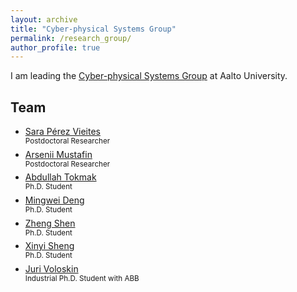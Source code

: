 ```yaml
---
layout: archive
title: "Cyber-physical Systems Group"
permalink: /research_group/
author_profile: true
---
```


I am leading the [Cyber-physical Systems Group](https://www.aalto.fi/en/department-of-electrical-engineering-and-automation/cyber-physical-systems) at Aalto University.

## Team

* [Sara Pérez Vieites](https://sarapv.github.io/)  
<sup>Postdoctoral Researcher</sup>
* [Arsenii Mustafin](https://research.aalto.fi/en/persons/arsenii-mustafin)  
<sup>Postdoctoral Researcher</sup>
* [Abdullah Tokmak](https://tokmaka1.github.io/)  
<sup>Ph.D. Student</sup>
* [Mingwei Deng](https://research.aalto.fi/en/persons/mingwei-deng)  
<sup>Ph.D. Student</sup>
* [Zheng Shen](https://research.aalto.fi/en/persons/zheng-shen)  
<sup>Ph.D. Student</sup>
* [Xinyi Sheng](https://research.aalto.fi/en/persons/xinyi-sheng)  
<sup>Ph.D. Student</sup>
* [Juri Voloskin](https://fi.linkedin.com/in/juri-voloskin-44099058)  
<sup>Industrial Ph.D. Student with ABB</sup>
